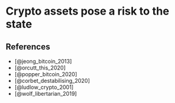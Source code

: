 # Crypto assets pose a risk to the state

## References
* [@jeong_bitcoin_2013]
* [@orcutt_this_2020]
* [@popper_bitcoin_2020]
* [@corbet_destabilising_2020]
* [@ludlow_crypto_2001]
* [@wolf_libertarian_2019]